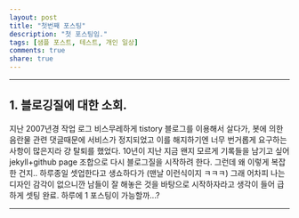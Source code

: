 ```yaml
---
layout: post
title: "첫번째 포스팅"
description: "첫 포스팅임."
tags: [샘플 포스트, 테스트, 개인 일상]
comments: true
share: true
---
```


--- 
## 1. 블로깅질에 대한 소회.
지난 2007년경 작업 로그 비스무레하게 tistory 블로그를 이용해서 살다가, 
봇에 의한 음란물 관련 댓글때문에 서비스가 정지되었고 이를 해지하기엔 너무 번거롭게 요구하는 사항이 많은지라 걍 탈퇴를 했었다. 
10년이 지난 지금 왠지 모르게 기록들을 남기고 싶어 jekyll+github page 조합으로 다시 블로그질을 시작하려 한다. 
그런데 왜 이렇게 복잡한 건지..
하루종일 셋업한다고 생쇼하다가 (맨날 이런식이지 ㅋㅋㅋ) 그래 어차피 나는 디자인 감각이 없으니깐 남들이 잘 해놓은 것을 바탕으로 시작하자라고 생각이 들어 급하게 셋팅 완료.
하루에 1 포스팅이 가능할까...?

---
